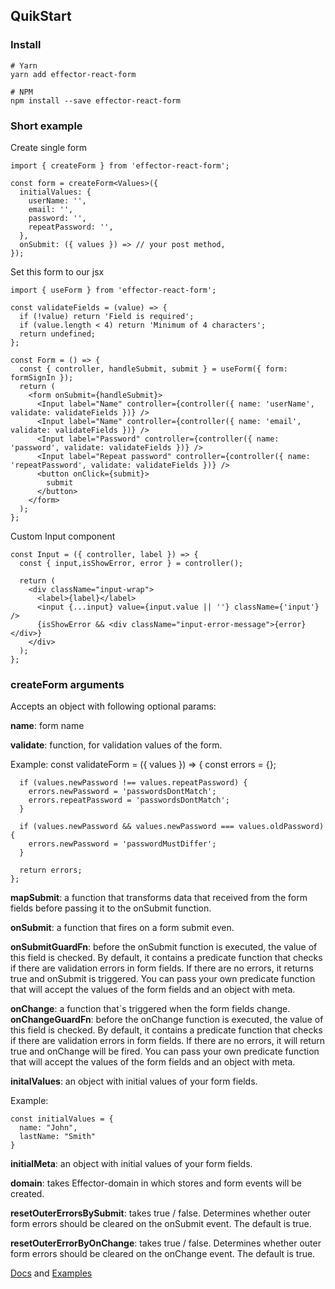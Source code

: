<h2>QuikStart</h2>

<h3>Install</h3>

    # Yarn
    yarn add effector-react-form

    # NPM
    npm install --save effector-react-form

<h3>Short example</h3>
<span>Create single form</span>

    import { createForm } from 'effector-react-form';

    const form = createForm<Values>({
      initialValues: {
        userName: '',
        email: '',
        password: '',
        repeatPassword: '',
      },
      onSubmit: ({ values }) => // your post method,
    });
  
<span>Set this form to our jsx</span>
    
    import { useForm } from 'effector-react-form';
    
    const validateFields = (value) => {
      if (!value) return 'Field is required';
      if (value.length < 4) return 'Minimum of 4 characters';
      return undefined;
    };

    const Form = () => {
      const { controller, handleSubmit, submit } = useForm({ form: formSignIn });
      return (
        <form onSubmit={handleSubmit}>
          <Input label="Name" controller={controller({ name: 'userName', validate: validateFields })} />
          <Input label="Name" controller={controller({ name: 'email', validate: validateFields })} />
          <Input label="Password" controller={controller({ name: 'password', validate: validateFields })} />
          <Input label="Repeat password" controller={controller({ name: 'repeatPassword', validate: validateFields })} />
          <button onClick={submit}>
            submit
          </button>
        </form>
      );
    };
<span>Custom Input component</span>

    const Input = ({ controller, label }) => {
      const { input,isShowError, error } = controller();

      return (
        <div className="input-wrap">
          <label>{label}</label>
          <input {...input} value={input.value || ''} className={'input'} />
          {isShowError && <div className="input-error-message">{error}</div>}
        </div>
      );
    };
    
<h3>createForm arguments</h3>
Accepts an object with following optional params:

<b>name</b>: form name

<b>validate</b>: function, for validation values of the form.

Example: 
    const validateForm = ({ values }) => {
      const errors = {};

      if (values.newPassword !== values.repeatPassword) {
        errors.newPassword = 'passwordsDontMatch';
        errors.repeatPassword = 'passwordsDontMatch';
      }

      if (values.newPassword && values.newPassword === values.oldPassword) {
        errors.newPassword = 'passwordMustDiffer';
      }

      return errors;
    };
    


<b>mapSubmit</b>: a function that transforms data that received from the form fields before passing it to the onSubmit function.
 
<b>onSubmit</b>: a function that fires on a form submit even. 

<b>onSubmitGuardFn</b>: before the onSubmit function is executed, the value of this field is checked. By default, it contains a predicate function that checks if there are validation errors in form fields. If there are no errors, it returns true and onSubmit is triggered. You can pass your own predicate function that will accept the values ​​of the form fields and an object with meta.

<b>onChange</b>: a function that`s triggered when the form fields change.
<b>onChangeGuardFn</b>: before the onChange function is executed, the value of this field is checked. By default, it contains a predicate function that checks if there are validation errors in form fields. If there are no errors, it will return true and onChange will be fired. You can pass your own predicate function that will accept the values of the form fields and an object with meta.
 
<b>initalValues</b>: an object with initial values of your form fields.

Example:

    const initialValues = {
      name: "John",
      lastName: "Smith"
    }

<b>initialMeta</b>: an object with initial values of your form fields.
 
<b>domain</b>: takes Effector-domain in which stores and form events will be created.

<b>resetOuterErrorsBySubmit</b>: takes true / false. Determines whether outer form errors should be cleared on the onSubmit event. The default is true.

<b>resetOuterErrorByOnChange</b>: takes true / false. Determines whether outer form errors should be cleared on the onChange event. The default is true.

[Docs](https://effector-react-form.webstap.ru/en/api/unit-creators/create-form) and [Examples](https://effector-react-form.webstap.ru/en/examples/simple-form)
